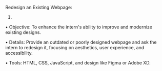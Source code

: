 Redesign an Existing Webpage:

1.

• Objective: To enhance the intern's ability to improve and modernize existing designs.

• Details: Provide an outdated or poorly designed webpage and ask the intern to redesign it, focusing on aesthetics, user experience, and accessibility.

• Tools: HTML, CSS, JavaScript, and design like Figma or Adobe XD.
